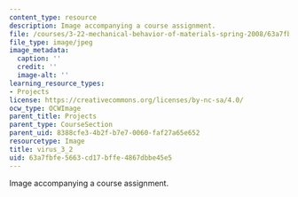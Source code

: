 ```yaml
---
content_type: resource
description: Image accompanying a course assignment.
file: /courses/3-22-mechanical-behavior-of-materials-spring-2008/63a7fbfe5663cd17bffe4867dbbe45e5_virus_3_2.jpg
file_type: image/jpeg
image_metadata:
  caption: ''
  credit: ''
  image-alt: ''
learning_resource_types:
- Projects
license: https://creativecommons.org/licenses/by-nc-sa/4.0/
ocw_type: OCWImage
parent_title: Projects
parent_type: CourseSection
parent_uid: 8388cfe3-4b2f-b7e7-0060-faf27a65e652
resourcetype: Image
title: virus_3_2
uid: 63a7fbfe-5663-cd17-bffe-4867dbbe45e5
---
```

Image accompanying a course assignment.
